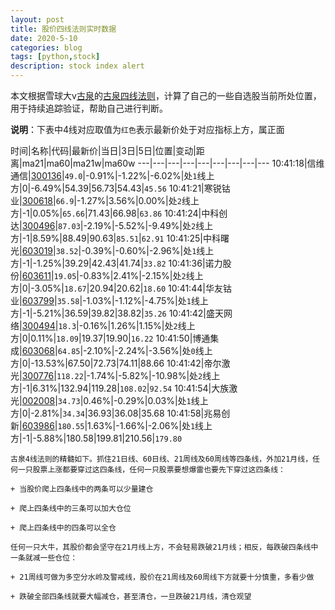 ```yaml
---
layout: post
title: 股价四线法则实时数据
date: 2020-5-10
categories: blog
tags: [python,stock]
description: stock index alert
---
```



本文根据雪球大v[古泉](https://xueqiu.com/u/7148646888)的[古泉四线法则](https://xueqiu.com/7148646888/130498192)，计算了自己的一些自选股当前所处位置，用于持续追踪验证，帮助自己进行判断。

**说明**：下表中4线对应取值为`红色`表示最新价处于对应指标上方，属正面

时间|名称|代码|最新价|当日|3日|5日|位置|变动|距离|ma21|ma60|ma21w|ma60w
---|---|---|---|---|---|---|---|---
10:41:18|信维通信|[300136](https://xueqiu.com/S/SZ300136)|`49.0`|-0.91%|-1.22%|-6.02%|处`1`线上方|0|-6.49%|54.39|56.73|54.43|`45.56`
10:41:21|寒锐钴业|[300618](https://xueqiu.com/S/SZ300618)|`66.9`|-1.27%|3.56%|0.00%|处`2`线上方|-1|0.05%|`65.66`|71.43|66.98|`63.86`
10:41:24|中科创达|[300496](https://xueqiu.com/S/SZ300496)|`87.03`|-2.19%|-5.52%|-9.49%|处`2`线上方|-1|8.59%|88.49|90.63|`85.51`|`62.91`
10:41:25|中科曙光|[603019](https://xueqiu.com/S/SH603019)|`38.52`|-0.39%|-0.60%|-2.96%|处`1`线上方|-1|-1.25%|39.29|42.43|41.74|`33.82`
10:41:36|诺力股份|[603611](https://xueqiu.com/S/SH603611)|`19.05`|-0.83%|2.41%|-2.15%|处`2`线上方|0|-3.05%|`18.67`|20.94|20.62|`18.60`
10:41:44|华友钴业|[603799](https://xueqiu.com/S/SH603799)|`35.58`|-1.03%|-1.12%|-4.75%|处`1`线上方|-1|-5.21%|36.59|39.82|38.82|`35.26`
10:41:42|盛天网络|[300494](https://xueqiu.com/S/SZ300494)|`18.3`|-0.16%|1.26%|1.15%|处`2`线上方|0|0.11%|`18.09`|19.37|19.90|`16.22`
10:41:50|博通集成|[603068](https://xueqiu.com/S/SH603068)|`64.85`|-2.10%|-2.24%|-3.56%|处`0`线上方|0|-13.53%|67.50|72.73|74.11|88.66
10:41:42|帝尔激光|[300776](https://xueqiu.com/S/SZ300776)|`118.22`|-1.74%|-5.82%|-10.98%|处`2`线上方|-1|6.31%|132.94|119.28|`108.02`|`92.54`
10:41:54|大族激光|[002008](https://xueqiu.com/S/SZ002008)|`34.73`|0.46%|-0.29%|0.03%|处`1`线上方|0|-2.81%|`34.34`|36.93|36.08|35.68
10:41:58|兆易创新|[603986](https://xueqiu.com/S/SH603986)|`180.55`|1.63%|-1.66%|-2.06%|处`1`线上方|-1|-5.88%|180.58|199.81|210.56|`179.80`

```
古泉4线法则的精髓如下。抓住21日线、60日线、21周线及60周线等四条线，外加21月线，任何一只股票上涨都要穿过这四条线，任何一只股票要想爆雷也要先下穿过这四条线：

+ 当股价爬上四条线中的两条可以少量建仓

+ 爬上四条线中的三条可以加大仓位

+ 爬上四条线中的四条可以全仓

任何一只大牛，其股价都会坚守在21月线上方，不会轻易跌破21月线；相反，每跌破四条线中一条就减一些仓位：

+ 21周线可做为多空分水岭及警戒线，股价在21周线及60周线下方就要十分慎重，多看少做

+ 跌破全部四条线就要大幅减仓，甚至清仓，一旦跌破21月线，清仓观望
```